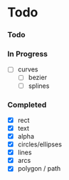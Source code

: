 # Todo

### Todo

### In Progress
 - [ ] curves
    - [ ] bezier 
    - [ ] splines
### Completed
 - [x] rect
 - [x] text
 - [x] alpha
 - [x] circles/ellipses
 - [x] lines
 - [x] arcs
 - [x] polygon / path